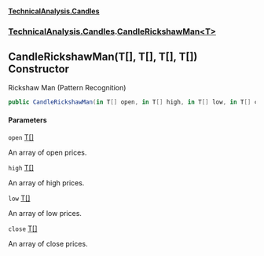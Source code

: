 #### [TechnicalAnalysis.Candles](Atypical.TechnicalAnalysis.Candles.md 'Atypical.TechnicalAnalysis.Candles')
### [TechnicalAnalysis.Candles](Atypical.TechnicalAnalysis.Candles.md#TechnicalAnalysis.Candles 'TechnicalAnalysis.Candles').[CandleRickshawMan&lt;T&gt;](CandleRickshawMan_T_.md 'TechnicalAnalysis.Candles.CandleRickshawMan<T>')

## CandleRickshawMan(T[], T[], T[], T[]) Constructor

Rickshaw Man (Pattern Recognition)

```csharp
public CandleRickshawMan(in T[] open, in T[] high, in T[] low, in T[] close);
```
#### Parameters

<a name='TechnicalAnalysis.Candles.CandleRickshawMan_T_.CandleRickshawMan(T[],T[],T[],T[]).open'></a>

`open` [T](CandleRickshawMan_T_.md#TechnicalAnalysis.Candles.CandleRickshawMan_T_.T 'TechnicalAnalysis.Candles.CandleRickshawMan<T>.T')[[]](https://docs.microsoft.com/en-us/dotnet/api/System.Array 'System.Array')

An array of open prices.

<a name='TechnicalAnalysis.Candles.CandleRickshawMan_T_.CandleRickshawMan(T[],T[],T[],T[]).high'></a>

`high` [T](CandleRickshawMan_T_.md#TechnicalAnalysis.Candles.CandleRickshawMan_T_.T 'TechnicalAnalysis.Candles.CandleRickshawMan<T>.T')[[]](https://docs.microsoft.com/en-us/dotnet/api/System.Array 'System.Array')

An array of high prices.

<a name='TechnicalAnalysis.Candles.CandleRickshawMan_T_.CandleRickshawMan(T[],T[],T[],T[]).low'></a>

`low` [T](CandleRickshawMan_T_.md#TechnicalAnalysis.Candles.CandleRickshawMan_T_.T 'TechnicalAnalysis.Candles.CandleRickshawMan<T>.T')[[]](https://docs.microsoft.com/en-us/dotnet/api/System.Array 'System.Array')

An array of low prices.

<a name='TechnicalAnalysis.Candles.CandleRickshawMan_T_.CandleRickshawMan(T[],T[],T[],T[]).close'></a>

`close` [T](CandleRickshawMan_T_.md#TechnicalAnalysis.Candles.CandleRickshawMan_T_.T 'TechnicalAnalysis.Candles.CandleRickshawMan<T>.T')[[]](https://docs.microsoft.com/en-us/dotnet/api/System.Array 'System.Array')

An array of close prices.